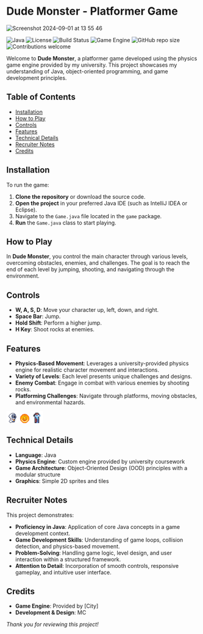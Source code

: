 # Dude Monster - Platformer Game
![Screenshot 2024-09-01 at 13 55 46](https://github.com/user-attachments/assets/66d877d3-2be1-4c4f-b751-72f50e55d039)

![Java](https://img.shields.io/badge/Java-ED8B00?style=for-the-badge&logo=java&logoColor=white)
![License](https://img.shields.io/badge/License-MIT-blue.svg)
![Build Status](https://img.shields.io/badge/Build-Passing-brightgreen)
![Game Engine](https://img.shields.io/badge/Physics%20Engine-Custom-blueviolet)
![GitHub repo size](https://img.shields.io/github/repo-size/username/dude-monster)
![Contributions welcome](https://img.shields.io/badge/contributions-welcome-brightgreen.svg?style=flat)

Welcome to **Dude Monster**, a platformer game developed using the physics game engine provided by my university. This project showcases my understanding of Java, object-oriented programming, and game development principles.

## Table of Contents
- [Installation](#installation)
- [How to Play](#how-to-play)
- [Controls](#controls)
- [Features](#features)
- [Technical Details](#technical-details)
- [Recruiter Notes](#recruiter-notes)
- [Credits](#credits)

## Installation

To run the game:

1. **Clone the repository** or download the source code.
2. **Open the project** in your preferred Java IDE (such as IntelliJ IDEA or Eclipse).
3. Navigate to the `Game.java` file located in the `game` package.
4. **Run** the `Game.java` class to start playing.

## How to Play

In **Dude Monster**, you control the main character through various levels, overcoming obstacles, enemies, and challenges. The goal is to reach the end of each level by jumping, shooting, and navigating through the environment.

## Controls

- **W, A, S, D**: Move your character up, left, down, and right.
- **Space Bar**: Jump.
- **Hold Shift**: Perform a higher jump.
- **H Key**: Shoot rocks at enemies.

## Features

- **Physics-Based Movement**: Leverages a university-provided physics engine for realistic character movement and interactions.
- **Variety of Levels**: Each level presents unique challenges and designs.
- **Enemy Combat**: Engage in combat with various enemies by shooting rocks.
- **Platforming Challenges**: Navigate through platforms, moving obstacles, and environmental hazards.

![Character Icon](data/PlayerRes/Dude_Monster_Run.gif)
![Coins](data/Level_Res/Coin.gif)
![PowerUp](data/Level_Res/FastPotion.gif)

## Technical Details

- **Language**: Java
- **Physics Engine**: Custom engine provided by university coursework
- **Game Architecture**: Object-Oriented Design (OOD) principles with a modular structure
- **Graphics**: Simple 2D sprites and tiles

## Recruiter Notes

This project demonstrates:

- **Proficiency in Java**: Application of core Java concepts in a game development context.
- **Game Development Skills**: Understanding of game loops, collision detection, and physics-based movement.
- **Problem-Solving**: Handling game logic, level design, and user interaction within a structured framework.
- **Attention to Detail**: Incorporation of smooth controls, responsive gameplay, and intuitive user interface.

## Credits

- **Game Engine**: Provided by [City]
- **Development & Design**: MC


*Thank you for reviewing this project!*

